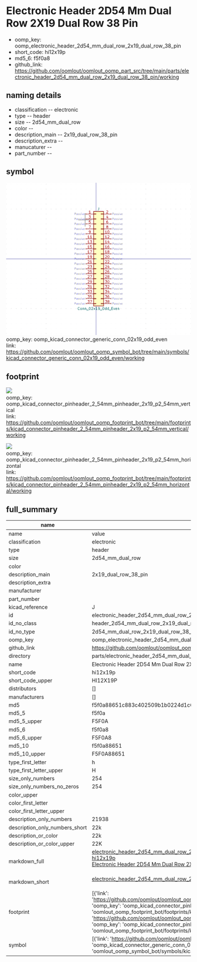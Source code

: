 # Electronic Header 2D54 Mm Dual Row 2X19 Dual Row 38 Pin

  
* oomp_key: oomp_electronic_header_2d54_mm_dual_row_2x19_dual_row_38_pin 
* short_code: hi12x19p
* md5_6: f5f0a8  
* github_link: https://github.com/oomlout/oomlout_oomp_part_src/tree/main/parts/electronic_header_2d54_mm_dual_row_2x19_dual_row_38_pin/working  
## naming details
* classification -- electronic
* type -- header
* size -- 2d54_mm_dual_row
* color -- 
* description_main -- 2x19_dual_row_38_pin
* description_extra -- 
* manucaturer -- 
* part_number -- 



## symbol

![](symbol/0/working/working_600.png)  
oomp_key: oomp_kicad_connector_generic_conn_02x19_odd_even  
link: https://github.com/oomlout/oomlout_oomp_symbol_bot/tree/main/symbols/kicad_connector_generic_conn_02x19_odd_even/working  

## footprint

![](footprint/0/working/working_600.png)  
oomp_key: oomp_kicad_connector_pinheader_2_54mm_pinheader_2x19_p2_54mm_vertical  
link: https://github.com/oomlout/oomlout_oomp_footprint_bot/tree/main/footprints/kicad_connector_pinheader_2_54mm_pinheader_2x19_p2_54mm_vertical/working  

![](footprint/0/working/working_600.png)  
oomp_key: oomp_kicad_connector_pinheader_2_54mm_pinheader_2x19_p2_54mm_horizontal  
link: https://github.com/oomlout/oomlout_oomp_footprint_bot/tree/main/footprints/kicad_connector_pinheader_2_54mm_pinheader_2x19_p2_54mm_horizontal/working  

## full_summary
| name | value | 
| --- | --- | 
| name | value | 
| classification | electronic | 
| type | header | 
| size | 2d54_mm_dual_row | 
| color |  | 
| description_main | 2x19_dual_row_38_pin | 
| description_extra |  | 
| manufacturer |  | 
| part_number |  | 
| kicad_reference | J | 
| id | electronic_header_2d54_mm_dual_row_2x19_dual_row_38_pin | 
| id_no_class | header_2d54_mm_dual_row_2x19_dual_row_38_pin | 
| id_no_type | 2d54_mm_dual_row_2x19_dual_row_38_pin | 
| oomp_key | oomp_electronic_header_2d54_mm_dual_row_2x19_dual_row_38_pin | 
| github_link | https://github.com/oomlout/oomlout_oomp_part_src/tree/main/parts/electronic_header_2d54_mm_dual_row_2x19_dual_row_38_pin/working | 
| directory | parts/electronic_header_2d54_mm_dual_row_2x19_dual_row_38_pin | 
| name | Electronic Header 2D54 Mm Dual Row 2X19 Dual Row 38 Pin | 
| short_code | hi12x19p | 
| short_code_upper | HI12X19P | 
| distributors | [] | 
| manufacturers | [] | 
| md5 | f5f0a88651c883c402509b1b0224d1c6 | 
| md5_5 | f5f0a | 
| md5_5_upper | F5F0A | 
| md5_6 | f5f0a8 | 
| md5_6_upper | F5F0A8 | 
| md5_10 | f5f0a88651 | 
| md5_10_upper | F5F0A88651 | 
| type_first_letter | h | 
| type_first_letter_upper | H | 
| size_only_numbers | 254 | 
| size_only_numbers_no_zeros | 254 | 
| color_upper |  | 
| color_first_letter |  | 
| color_first_letter_upper |  | 
| description_only_numbers | 21938 | 
| description_only_numbers_short | 22k | 
| description_or_color | 22k | 
| description_or_color_upper | 22K | 
| markdown_full | [electronic_header_2d54_mm_dual_row_2x19_dual_row_38_pin](https://github.com/oomlout/oomlout_oomp_part_src/tree/main/parts/electronic_header_2d54_mm_dual_row_2x19_dual_row_38_pin/working)<br>[hi12x19p](https://github.com/oomlout/oomlout_oomp_part_src/tree/main/parts/electronic_header_2d54_mm_dual_row_2x19_dual_row_38_pin/working)<br>[Electronic Header 2D54 Mm Dual Row 2X19 Dual Row 38 Pin](https://github.com/oomlout/oomlout_oomp_part_src/tree/main/parts/electronic_header_2d54_mm_dual_row_2x19_dual_row_38_pin/working)<br><br> | 
| markdown_short | [electronic_header_2d54_mm_dual_row_2x19_dual_row_38_pin](https://github.com/oomlout/oomlout_oomp_part_src/tree/main/parts/electronic_header_2d54_mm_dual_row_2x19_dual_row_38_pin/working)<br><br> | 
| footprint | [{'link': 'https://github.com/oomlout/oomlout_oomp_footprint_bot/tree/main/foootprntss/kicad_connector_pinheader_2_54mm_pinheader_2x19_p2_54mm_vertical', 'oomp_key': 'oomp_kicad_connector_pinheader_2_54mm_pinheader_2x19_p2_54mm_vertical', 'directory': 'oomlout_oomp_footprint_bot/footprints/kicad_connector_pinheader_2_54mm_pinheader_2x19_p2_54mm_vertical//working/working.kicad_mod'}, {'link': 'https://github.com/oomlout/oomlout_oomp_footprint_bot/tree/main/foootprntss/kicad_connector_pinheader_2_54mm_pinheader_2x19_p2_54mm_horizontal', 'oomp_key': 'oomp_kicad_connector_pinheader_2_54mm_pinheader_2x19_p2_54mm_horizontal', 'directory': 'oomlout_oomp_footprint_bot/footprints/kicad_connector_pinheader_2_54mm_pinheader_2x19_p2_54mm_horizontal//working/working.kicad_mod'}] | 
| symbol | [{'link': 'https://github.com/oomlout/oomlout_oomp_symbol_bot/tree/main/symbols/kicad_connector_generic_conn_02x19_odd_even', 'oomp_key': 'oomp_kicad_connector_generic_conn_02x19_odd_even', 'directory': 'oomlout_oomp_symbol_bot/symbols/kicad_connector_generic_conn_02x19_odd_even//working/working.kicad_sym'}] | 
